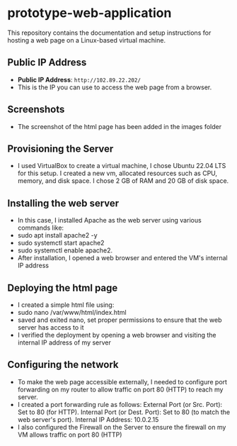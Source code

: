 # prototype-web-application

This repository contains the documentation and setup instructions for hosting a web page on a Linux-based virtual machine.

## Public IP Address
- **Public IP Address**: `http://102.89.22.202/`
- This is the IP you can use to access the web page from a browser.

## Screenshots
- The  screenshot of the html page has been added in the images folder

## Provisioning the Server
- I used VirtualBox to create a virtual machine, I chose Ubuntu 22.04 LTS for this setup. I created 
a new vm, allocated resources such as CPU, memory, and disk space. I chose 2 GB of RAM and 20 GB of disk space.

## Installing the web server
- In this case, I installed Apache as the web server using various commands like:
- sudo apt install apache2 -y
- sudo systemctl start apache2
- sudo systemctl enable apache2.
- After installation, I opened a web browser and entered the VM's internal IP address

## Deploying the html page
- I created a simple html file using:
- sudo nano /var/www/html/index.html
- saved and exited nano, set proper permissions to ensure that the web server has access to it
- I verified the deployment by opening a web browser and visiting the internal IP address of my server

## Configuring the network
- To make the web page accessible externally, I needed to configure port forwarding on my router to allow traffic on port 80 (HTTP) to reach my server.
- I created a port forwarding rule as follows:
External Port (or Src. Port): Set to 80 (for HTTP).
Internal Port (or Dest. Port): Set to 80 (to match the web server's port).
Internal IP Address: 10.0.2.15
- I also configured the Firewall on the Server to ensure the firewall on my VM allows traffic on port 80 (HTTP)
